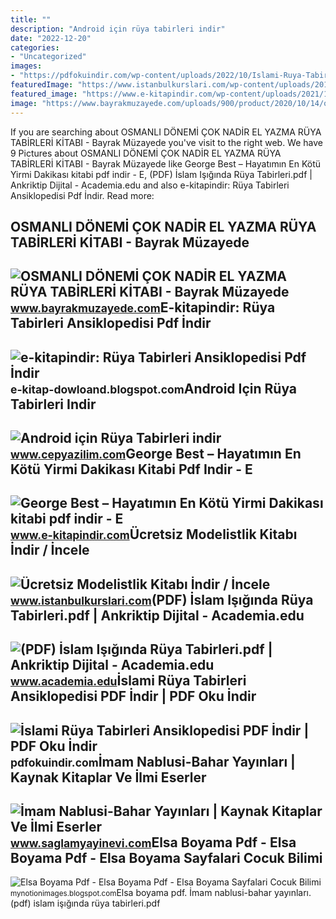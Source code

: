 ```yaml
---
title: ""
description: "Android için rüya tabirleri indir"
date: "2022-12-20"
categories:
- "Uncategorized"
images:
- "https://pdfokuindir.com/wp-content/uploads/2022/10/Islami-Ruya-Tabirleri-Ansiklopedisi-PDF-Indir.jpeg"
featuredImage: "https://www.istanbulkurslari.com/wp-content/uploads/2016/03/ismek-modelistlik-kitabi.png"
featured_image: "https://www.e-kitapindir.com/wp-content/uploads/2021/11/george-best-hayatimin-en-kotu-yirmi-dakikasi-kitabi-pdf-oku-indir.jpg"
image: "https://www.bayrakmuzayede.com/uploads/900/product/2020/10/14/osmanli-donemi-cok-nadir-el-yazma-dua-tabirleri-kitabi_16026680032.jpg"
---
```


If you are searching about OSMANLI DÖNEMİ ÇOK NADİR EL YAZMA RÜYA TABİRLERİ KİTABI - Bayrak Müzayede you've visit to the right web. We have 9 Pictures about OSMANLI DÖNEMİ ÇOK NADİR EL YAZMA RÜYA TABİRLERİ KİTABI - Bayrak Müzayede like George Best – Hayatımın En Kötü Yirmi Dakikası kitabi pdf indir - E, (PDF) İslam Işığında Rüya Tabirleri.pdf | Ankriktip Dijital - Academia.edu and also e-kitapindir: Rüya Tabirleri Ansiklopedisi Pdf İndir. Read more:

OSMANLI DÖNEMİ ÇOK NADİR EL YAZMA RÜYA TABİRLERİ KİTABI - Bayrak Müzayede
-------------------------------------------------------------------------

 ![OSMANLI DÖNEMİ ÇOK NADİR EL YAZMA RÜYA TABİRLERİ KİTABI - Bayrak Müzayede](https://www.bayrakmuzayede.com/uploads/900/product/2020/10/14/osmanli-donemi-cok-nadir-el-yazma-dua-tabirleri-kitabi_16026680032.jpg) <small>www.bayrakmuzayede.com</small>E-kitapindir: Rüya Tabirleri Ansiklopedisi Pdf İndir
----------------------------------------------------

 ![e-kitapindir: Rüya Tabirleri Ansiklopedisi Pdf İndir](http://4.bp.blogspot.com/-ITcm1Vo11dM/UjX_6CoVpqI/AAAAAAAAAac/N4pdyjxT-gg/s320/islamiruyatabirleri.jpg) <small>e-kitap-dowloand.blogspot.com</small>Android Için Rüya Tabirleri Indir
---------------------------------

 ![Android için Rüya Tabirleri indir](https://www.cepyazilim.com/wp-content/uploads/2012/10/Rüya-Tabirleri-(Reklamsız)-goruntuler-4.jpg) <small>www.cepyazilim.com</small>George Best – Hayatımın En Kötü Yirmi Dakikası Kitabi Pdf Indir - E
-------------------------------------------------------------------

 ![George Best – Hayatımın En Kötü Yirmi Dakikası kitabi pdf indir - E](https://www.e-kitapindir.com/wp-content/uploads/2021/11/george-best-hayatimin-en-kotu-yirmi-dakikasi-kitabi-pdf-oku-indir.jpg) <small>www.e-kitapindir.com</small>Ücretsiz Modelistlik Kitabı İndir / İncele
------------------------------------------

 ![Ücretsiz Modelistlik Kitabı İndir / İncele](https://www.istanbulkurslari.com/wp-content/uploads/2016/03/ismek-modelistlik-kitabi.png) <small>www.istanbulkurslari.com</small>(PDF) İslam Işığında Rüya Tabirleri.pdf | Ankriktip Dijital - Academia.edu
--------------------------------------------------------------------------

 ![(PDF) İslam Işığında Rüya Tabirleri.pdf | Ankriktip Dijital - Academia.edu](https://0.academia-photos.com/attachment_thumbnails/52480835/mini_magick20180815-12947-p66qmp.png?1534402519) <small>www.academia.edu</small>İslami Rüya Tabirleri Ansiklopedisi PDF İndir | PDF Oku İndir
-------------------------------------------------------------

 ![İslami Rüya Tabirleri Ansiklopedisi PDF İndir | PDF Oku İndir](https://pdfokuindir.com/wp-content/uploads/2022/10/Islami-Ruya-Tabirleri-Ansiklopedisi-PDF-Indir.jpeg) <small>pdfokuindir.com</small>İmam Nablusi-Bahar Yayınları | Kaynak Kitaplar Ve İlmi Eserler
--------------------------------------------------------------

 ![İmam Nablusi-Bahar Yayınları | Kaynak Kitaplar Ve İlmi Eserler](https://www.saglamyayinevi.com/img/products/97897545500646_n11.jpg) <small>www.saglamyayinevi.com</small>Elsa Boyama Pdf - Elsa Boyama Pdf - Elsa Boyama Sayfalari Cocuk Bilimi
----------------------------------------------------------------------

 ![Elsa Boyama Pdf - Elsa Boyama Pdf - Elsa Boyama Sayfalari Cocuk Bilimi](https://www.kadinsanat.net/wp-content/uploads/2020/05/frozen-elsa-boyama6.png) <small>mynotionimages.blogspot.com</small>Elsa boyama pdf. İmam nablusi-bahar yayınları. (pdf) i̇slam işığında rüya tabirleri.pdf

